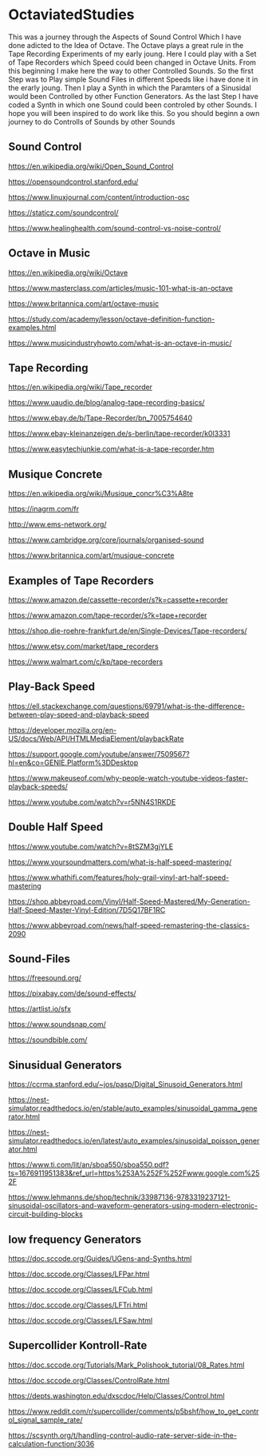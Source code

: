 # OctaviatedStudies

This was a journey through the Aspects of Sound Control
Which I have done adicted to the Idea of Octave.
The Octave plays a great rule in the Tape Recording
Experiments of my early joung. Here I could play with
a Set of Tape Recorders which Speed could been changed
in Octave Units. From this beginning I make here the
way to other Controlled Sounds. So the first Step
was to Play simple Sound Files in different Speeds
like i have done it in the erarly joung. Then I play
a Synth in which the Paramters of a Sinusidal would been
Controlled by other Function Generators. As the last Step
I have coded a Synth in which one Sound could been controled
by other Sounds. I hope you will been inspired to do work
like this. So you should beginn a own journey to do
Controlls of Sounds by other Sounds

## Sound Control 
https://en.wikipedia.org/wiki/Open_Sound_Control

https://opensoundcontrol.stanford.edu/

https://www.linuxjournal.com/content/introduction-osc

https://staticz.com/soundcontrol/

https://www.healinghealth.com/sound-control-vs-noise-control/

## Octave in Music
https://en.wikipedia.org/wiki/Octave

https://www.masterclass.com/articles/music-101-what-is-an-octave

https://www.britannica.com/art/octave-music

https://study.com/academy/lesson/octave-definition-function-examples.html

https://www.musicindustryhowto.com/what-is-an-octave-in-music/

## Tape Recording
https://en.wikipedia.org/wiki/Tape_recorder

https://www.uaudio.de/blog/analog-tape-recording-basics/

https://www.ebay.de/b/Tape-Recorder/bn_7005754640

https://www.ebay-kleinanzeigen.de/s-berlin/tape-recorder/k0l3331

https://www.easytechjunkie.com/what-is-a-tape-recorder.htm

## Musique Concrete
https://en.wikipedia.org/wiki/Musique_concr%C3%A8te

https://inagrm.com/fr

http://www.ems-network.org/

https://www.cambridge.org/core/journals/organised-sound

https://www.britannica.com/art/musique-concrete

## Examples of Tape Recorders
https://www.amazon.de/cassette-recorder/s?k=cassette+recorder

https://www.amazon.com/tape-recorder/s?k=tape+recorder

https://shop.die-roehre-frankfurt.de/en/Single-Devices/Tape-recorders/

https://www.etsy.com/market/tape_recorders

https://www.walmart.com/c/kp/tape-recorders

## Play-Back Speed
https://ell.stackexchange.com/questions/69791/what-is-the-difference-between-play-speed-and-playback-speed

https://developer.mozilla.org/en-US/docs/Web/API/HTMLMediaElement/playbackRate

https://support.google.com/youtube/answer/7509567?hl=en&co=GENIE.Platform%3DDesktop

https://www.makeuseof.com/why-people-watch-youtube-videos-faster-playback-speeds/

https://www.youtube.com/watch?v=r5NN4S1RKDE

## Double Half Speed
https://www.youtube.com/watch?v=8tSZM3gjYLE

https://www.yoursoundmatters.com/what-is-half-speed-mastering/

https://www.whathifi.com/features/holy-grail-vinyl-art-half-speed-mastering

https://shop.abbeyroad.com/Vinyl/Half-Speed-Mastered/My-Generation-Half-Speed-Master-Vinyl-Edition/7D5Q17BF1RC

https://www.abbeyroad.com/news/half-speed-remastering-the-classics-2090

## Sound-Files 
https://freesound.org/

https://pixabay.com/de/sound-effects/

https://artlist.io/sfx

https://www.soundsnap.com/

https://soundbible.com/

## Sinusidual Generators
https://ccrma.stanford.edu/~jos/pasp/Digital_Sinusoid_Generators.html

https://nest-simulator.readthedocs.io/en/stable/auto_examples/sinusoidal_gamma_generator.html

https://nest-simulator.readthedocs.io/en/latest/auto_examples/sinusoidal_poisson_generator.html

https://www.ti.com/lit/an/sboa550/sboa550.pdf?ts=1676911951383&ref_url=https%253A%252F%252Fwww.google.com%252F

https://www.lehmanns.de/shop/technik/33987136-9783319237121-sinusoidal-oscillators-and-waveform-generators-using-modern-electronic-circuit-building-blocks

## low frequency Generators
https://doc.sccode.org/Guides/UGens-and-Synths.html

https://doc.sccode.org/Classes/LFPar.html

https://doc.sccode.org/Classes/LFCub.html

https://doc.sccode.org/Classes/LFTri.html

https://doc.sccode.org/Classes/LFSaw.html

## Supercollider Kontroll-Rate
https://doc.sccode.org/Tutorials/Mark_Polishook_tutorial/08_Rates.html

https://doc.sccode.org/Classes/ControlRate.html

https://depts.washington.edu/dxscdoc/Help/Classes/Control.html

https://www.reddit.com/r/supercollider/comments/p5bshf/how_to_get_control_signal_sample_rate/

https://scsynth.org/t/handling-control-audio-rate-server-side-in-the-calculation-function/3036
